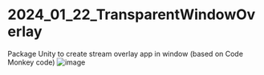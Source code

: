 # 2024_01_22_TransparentWindowOverlay
Package Unity to create stream overlay app in window (based on Code Monkey code)
![image](https://github.com/user-attachments/assets/b345afcb-f68a-4e53-a0ca-e986a36d81ad)

